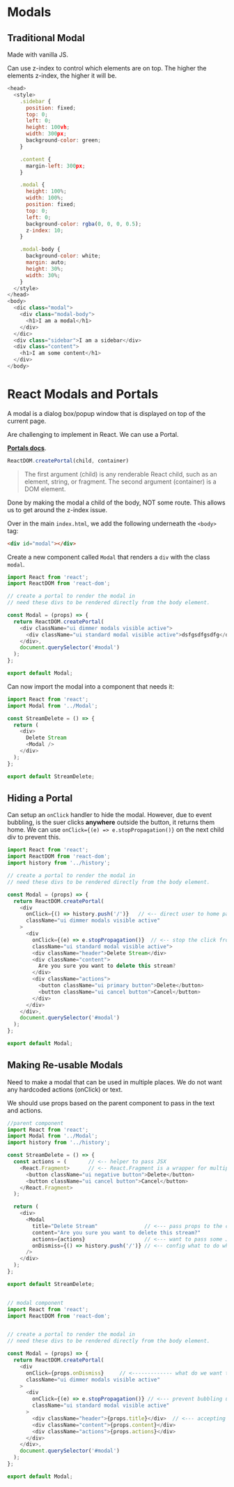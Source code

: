 # Modals

## Traditional Modal

Made with vanilla JS.

Can use z-index to control which elements are on top. The higher the elements z-index, the higher it will be. 

```js
<head>
  <style>
    .sidebar {
      position: fixed;
      top: 0;
      left: 0;
      height: 100vh;
      width: 300px;
      background-color: green;
    }

    .content {
      margin-left: 300px;
    }

    .modal {
      height: 100%;
      width: 100%;
      position: fixed;
      top: 0;
      left: 0;
      background-color: rgba(0, 0, 0, 0.5);
      z-index: 10;
    }

    .modal-body {
      background-color: white;
      margin: auto;
      height: 30%;
      width: 30%;
    }
  </style>
</head>
<body>
  <dic class="modal">
    <div class="modal-body">
      <h1>I am a modal</h1>
    </div>
  </dic>
  <div class="sidebar">I am a sidebar</div>
  <div class="content">
    <h1>I am some content</h1>
  </div>
</body>
```


# React Modals and Portals

A modal is a dialog box/popup window that is displayed on top of the current page.

Are challenging to implement in React. We can use a Portal.

[**Portals docs**](https://reactjs.org/docs/portals.html#gatsby-focus-wrapper).
```js
ReactDOM.createPortal(child, container)
```
> The first argument (child) is any renderable React child, such as an element, string, or fragment. The second argument (container) is a DOM element.

Done by making the modal a child of the body, NOT some route. This allows us to get around the z-index issue.

Over in the main `index.html`, we add the following underneath the `<body>` tag:
```html
<div id="modal"></div>
```

Create a new component called `Modal` that renders a `div` with the class `modal`.

```js
import React from 'react';
import ReactDOM from 'react-dom';

// create a portal to render the modal in
// need these divs to be rendered directly from the body element.

const Modal = (props) => {
  return ReactDOM.createPortal(
    <div className="ui dimmer modals visible active">
      <div className="ui standard modal visible active">dsfgsdfgsdfg</div>
    </div>,
    document.querySelector('#modal')
  );
};

export default Modal;
```

Can now import the modal into a component that needs it:
```js
import React from 'react';
import Modal from '../Modal';

const StreamDelete = () => {
  return (
    <div>
      Delete Stream
      <Modal />
    </div>
  );
};

export default StreamDelete;
```

## Hiding a Portal 

Can setup an `onClick` handler to hide the modal. However, due to event bubbling, is the suer clicks **anywhere** outside the button, it returns them home. We can use `onClick={(e) => e.stopPropagation()}` on the next child div to prevent this.

```js
import React from 'react';
import ReactDOM from 'react-dom';
import history from '../history';

// create a portal to render the modal in
// need these divs to be rendered directly from the body element.

const Modal = (props) => {
  return ReactDOM.createPortal(
    <div
      onClick={() => history.push('/')}   // <-- direct user to home page
      className="ui dimmer modals visible active"
    >
      <div 
        onClick={(e) => e.stopPropagation()}  // <-- stop the click from bubbling up to the body
        className="ui standard modal visible active">
        <div className="header">Delete Stream</div>
        <div className="content">
          Are you sure you want to delete this stream?
        </div>
        <div className="actions">
          <button className="ui primary button">Delete</button>
          <button className="ui cancel button">Cancel</button>
        </div>
      </div>
    </div>,
    document.querySelector('#modal')
  );
};

export default Modal;
```

## Making Re-usable Modals

Need to make a modal that can be used in multiple places. We do not want any hardcoded actions (onClick) or text. 

We should use props based on the parent component to pass in the text and actions.

```js
//parent component
import React from 'react';
import Modal from '../Modal';
import history from '../history';

const StreamDelete = () => {
  const actions = (       // <-- helper to pass JSX
    <React.Fragment>      // <-- React.Fragment is a wrapper for multiple children
      <button className="ui negative button">Delete</button>
      <button className="ui cancel button">Cancel</button>
    </React.Fragment>
  );

  return (
    <div>
      <Modal
        title="Delete Stream"               // <--- pass props to the child component
        content="Are you sure you want to delete this stream?"
        actions={actions}                   // <--- want to pass some JSX to the child
        onDismiss={() => history.push('/')} // <-- config what to do when clicked
      />
    </div>
  );
};

export default StreamDelete;


// modal component
import React from 'react';
import ReactDOM from 'react-dom';


// create a portal to render the modal in
// need these divs to be rendered directly from the body element.

const Modal = (props) => {
  return ReactDOM.createPortal(
    <div
      onClick={props.onDismiss}     // <------------- what do we want to do when clicked
      className="ui dimmer modals visible active"
    >
      <div
        onClick={(e) => e.stopPropagation()} // <--- prevent bubbling up to the body
        className="ui standard modal visible active"
      >
        <div className="header">{props.title}</div>  // <--- accepting props
        <div className="content">{props.content}</div>
        <div className="actions">{props.actions}</div>
      </div>
    </div>,
    document.querySelector('#modal')
  );
};

export default Modal;
